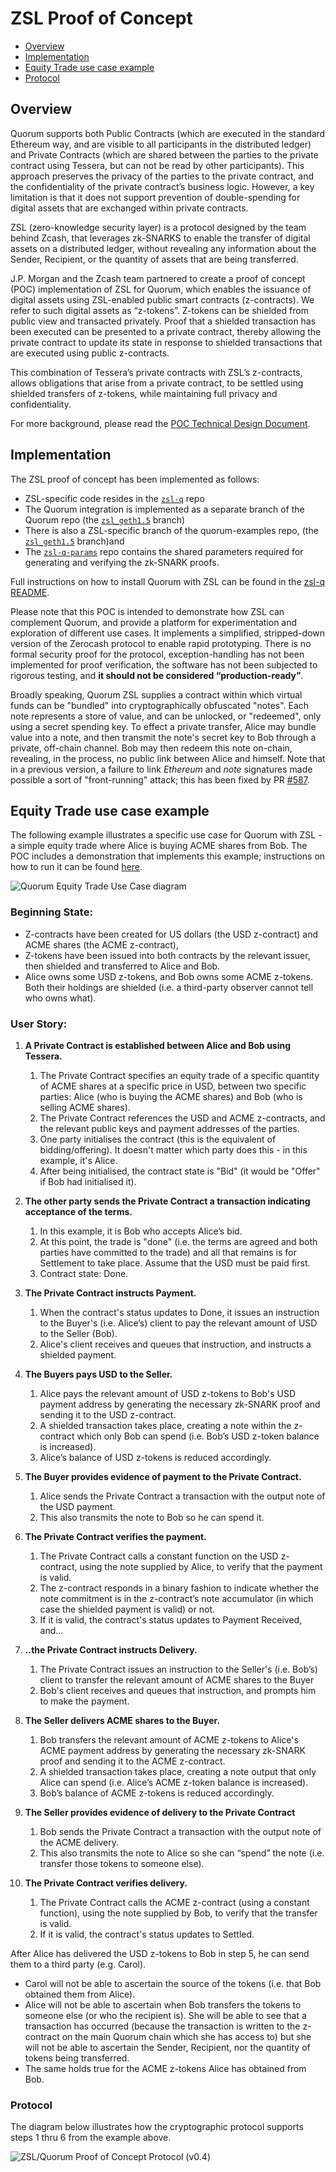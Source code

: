 # ZSL Proof of Concept

* [Overview](#overview)
* [Implementation](#implementation)
* [Equity Trade use case example](#equity-trade-use-case-example)
* [Protocol](#protocol)

## Overview
Quorum supports both Public Contracts (which are executed in the standard Ethereum way, and are visible to all participants in the distributed ledger) and Private Contracts (which are shared between the parties to the private contract using Tessera, but can not be read by other participants). This approach preserves the privacy of the parties to the private contract, and the confidentiality of the private contract’s business logic. However, a key limitation is that it does not support prevention of double-spending for digital assets that are exchanged within private contracts. 

ZSL (zero-knowledge security layer) is a protocol designed by the team behind Zcash, that leverages zk-SNARKS to enable the transfer of digital assets on a distributed ledger, without revealing any information about the Sender, Recipient, or the quantity of assets that are being transferred. 

J.P. Morgan and the Zcash team partnered to create a proof of concept (POC) implementation of ZSL for Quorum, which enables the issuance of digital assets using ZSL-enabled public smart contracts (z-contracts). We refer to such digital assets as “z-tokens”. Z-tokens can be shielded from public view and transacted privately. Proof that a shielded transaction has been executed can be presented to a private contract, thereby allowing the private contract to update its state in response to shielded transactions that are executed using public z-contracts. 

This combination of Tessera’s private contracts with ZSL’s z-contracts, allows obligations that arise from a private contract, to be settled using shielded transfers of z-tokens, while maintaining full privacy and confidentiality.

For more background, please read the [POC Technical Design Document](https://github.com/jpmorganchase/zsl-q/blob/master/docs/ZSL-Quorum-POC_TDD_v1.3pub.pdf).

## Implementation
The ZSL proof of concept has been implemented as follows: 
* ZSL-specific code resides in the [`zsl-q`](https://github.com/jpmorganchase/zsl-q) repo
* The Quorum integration is implemented as a separate branch of the Quorum repo (the [`zsl_geth1.5`](https://github.com/jpmorganchase/quorum/tree/zsl_geth1.5) branch)
* There is also a ZSL-specific branch of the quorum-examples repo, (the [`zsl_geth1.5`](https://github.com/jpmorganchase/quorum-examples/tree/zsl_geth1.5) branch)and
* The [`zsl-q-params`](https://github.com/jpmorganchase/zsl-q-params) repo contains the shared parameters required for generating and verifying the zk-SNARK proofs.

Full instructions on how to install Quorum with ZSL can be found in the [zsl-q README](https://github.com/jpmorganchase/zsl-q/blob/master/README.md).

Please note that this POC is intended to demonstrate how ZSL can complement Quorum, and provide a platform for experimentation and exploration of different use cases. It implements a simplified, stripped-down version of the Zerocash protocol to enable rapid prototyping. There is no formal security proof for the protocol, exception-handling has not been implemented for proof verification, the software has not been subjected to rigorous testing, and **it should not be considered “production-ready”**. 

Broadly speaking, Quorum ZSL supplies a contract within which virtual funds can be "bundled" into cryptographically obfuscated "notes". Each note represents a store of value, and can be unlocked, or "redeemed", only using a secret spending key. To effect a private transfer, Alice may bundle value into a note, and then transmit the note's secret key to Bob through a private, off-chain channel. Bob may then redeem this note on-chain, revealing, in the process, no public link between Alice and himself. Note that in a previous version, a failure to link _Ethereum_ and _note_ signatures made possible a sort of "front-running" attack; this has been fixed by PR [#587](https://github.com/jpmorganchase/quorum/pull/587).

## Equity Trade use case example
The following example illustrates a specific use case for Quorum with ZSL - a simple equity trade where Alice is buying ACME shares from Bob. The POC includes a demonstration that implements this example; instructions on how to run it can be found [here](https://github.com/jpmorganchase/zsl-q/blob/master/README.md#example-2---private-contract-trade).

![Quorum Equity Trade Use Case diagram](../../Quorum_Equity_Use_Case.png)

### Beginning State:
* Z-contracts have been created for US dollars (the USD z-contract) and ACME shares (the ACME z-contract),
* Z-tokens have been issued into both contracts by the relevant issuer, then shielded and transferred to Alice and Bob.
* Alice owns some USD z-tokens, and Bob owns some ACME z-tokens. Both their holdings are shielded (i.e. a third-party observer cannot tell who owns what). 

### User Story:
1. **A Private Contract is established between Alice and Bob using Tessera.**
     1. The Private Contract specifies an equity trade of a specific quantity of ACME shares at a specific price in USD, between two specific parties: Alice (who is buying the ACME shares) and Bob (who is selling ACME shares). 
     1. The Private Contract references the USD and ACME z-contracts, and the relevant public keys and payment addresses of the parties. 
     1. One party initialises the contract (this is the equivalent of bidding/offering). It doesn't matter which party does this - in this example, it's Alice. 
     1. After being initialised, the contract state is "Bid" (it would be "Offer" if Bob had initialised it).

2. **The other party sends the Private Contract a transaction indicating acceptance of the terms.**
   1. In this example, it is Bob who accepts Alice’s bid. 
   1. At this point, the trade is "done" (i.e. the terms are agreed and both parties have committed to the trade) and all that remains is for Settlement to take place. Assume that the USD must be paid first.
   1. Contract state: Done.

3. **The Private Contract instructs Payment.**
   1. When the contract's status updates to Done, it issues an instruction to the Buyer's (i.e. Alice’s) client to pay the relevant amount of USD to the Seller (Bob). 
   1. Alice's client receives and queues that instruction, and instructs a shielded payment. 

4. **The Buyers pays USD to the Seller.**
   1. Alice pays the relevant amount of USD z-tokens to Bob's USD payment address by generating the necessary zk-SNARK proof and sending it to the USD z-contract.
   1. A shielded transaction takes place, creating a note within the z-contract which only Bob can spend (i.e. Bob’s USD z-token balance is increased). 
   1. Alice’s balance of USD z-tokens is reduced accordingly. 

5. **The Buyer provides evidence of payment to the Private Contract.**
   1. Alice sends the Private Contract a transaction with the output note of the USD payment. 
   1. This also transmits the note to Bob so he can spend it.

6. **The Private Contract verifies the payment.**
   1. The Private Contract calls a constant function on the USD z-contract, using the note supplied by Alice, to verify that the payment is valid. 
   1. The z-contract responds in a binary fashion to indicate whether the note commitment is in the z-contract’s note accumulator (in which case the shielded payment is valid) or not.
   1. If it is valid, the contract's status updates to Payment Received, and...

7. **..the Private Contract instructs Delivery.**
   1. The Private Contract issues an instruction to the Seller's (i.e. Bob’s) client to transfer the relevant amount of ACME shares to the Buyer
   1. Bob's client receives and queues that instruction, and prompts him to make the payment. 

8. **The Seller delivers ACME shares to the Buyer.**
   1. Bob transfers the relevant amount of ACME z-tokens to Alice's ACME payment address by generating the necessary zk-SNARK proof and sending it to the ACME z-contract. 
   1. A shielded transaction takes place, creating a note output that only Alice can spend (i.e. Alice’s ACME z-token balance is increased). 
   1. Bob’s balance of ACME z-tokens is reduced accordingly. 

9. **The Seller provides evidence of delivery to the Private Contract**
   1. Bob sends the Private Contract a transaction with the output note of the ACME delivery. 
   1. This also transmits the note to Alice so she can “spend” the note (i.e. transfer those tokens to someone else). 

10. **The Private Contract verifies delivery.**
    1. The Private Contract calls the ACME z-contract (using a constant function), using the note supplied by Bob, to verify that the transfer is valid. 
    1. If it is valid, the contract's status updates to Settled.

After Alice has delivered the USD z-tokens to Bob in step 5, he can send them to a third party (e.g. Carol). 
  * Carol will not be able to ascertain the source of the tokens (i.e. that Bob obtained them from Alice). 
  * Alice will not be able to ascertain when Bob transfers the tokens to someone else (or who the recipient is). She will be able to see that a transaction has occurred (because the transaction is written to the z-contract on the main Quorum chain which she has access to) but she will not be able to ascertain the Sender, Recipient, nor the quantity of tokens being transferred.
  * The same holds true for the ACME z-tokens Alice has obtained from Bob. 

### Protocol
The diagram below illustrates how the cryptographic protocol supports steps 1 thru 6 from the example above. 

![ZSL/Quorum Proof of Concept Protocol (v0.4)](../../ZSL-Quorum-POC_Protocol_v0_4.png)
